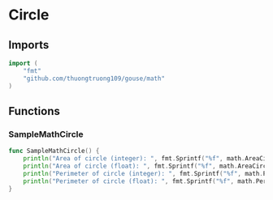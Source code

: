 # Circle

## Imports

```go
import (
	"fmt"
	"github.com/thuongtruong109/gouse/math"
)
```
## Functions


### SampleMathCircle

```go
func SampleMathCircle() {
	println("Area of circle (integer): ", fmt.Sprintf("%f", math.AreaCircle(10)))
	println("Area of circle (float): ", fmt.Sprintf("%f", math.AreaCircleF(10.0)))
	println("Perimeter of circle (integer): ", fmt.Sprintf("%f", math.PeriCircle(10)))
	println("Perimeter of circle (float): ", fmt.Sprintf("%f", math.PeriCircleF(10.0)))
}
```
